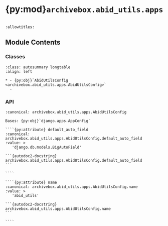 # {py:mod}`archivebox.abid_utils.apps`

```{py:module} archivebox.abid_utils.apps
```

```{autodoc2-docstring} archivebox.abid_utils.apps
:allowtitles:
```

## Module Contents

### Classes

````{list-table}
:class: autosummary longtable
:align: left

* - {py:obj}`AbidUtilsConfig <archivebox.abid_utils.apps.AbidUtilsConfig>`
  -
````

### API

`````{py:class} AbidUtilsConfig(app_name, app_module)
:canonical: archivebox.abid_utils.apps.AbidUtilsConfig

Bases: {py:obj}`django.apps.AppConfig`

````{py:attribute} default_auto_field
:canonical: archivebox.abid_utils.apps.AbidUtilsConfig.default_auto_field
:value: >
   'django.db.models.BigAutoField'

```{autodoc2-docstring} archivebox.abid_utils.apps.AbidUtilsConfig.default_auto_field
```

````

````{py:attribute} name
:canonical: archivebox.abid_utils.apps.AbidUtilsConfig.name
:value: >
   'abid_utils'

```{autodoc2-docstring} archivebox.abid_utils.apps.AbidUtilsConfig.name
```

````

`````
